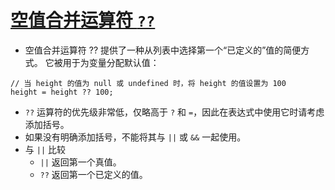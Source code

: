 # [空值合并运算符 `??`](https://zh.javascript.info/nullish-coalescing-operator)

- 空值合并运算符 ?? 提供了一种从列表中选择第一个“已定义的”值的简便方式。
  它被用于为变量分配默认值：

```
// 当 height 的值为 null 或 undefined 时，将 height 的值设置为 100
height = height ?? 100;
```

- `??` 运算符的优先级非常低，仅略高于 `?` 和 `=`，因此在表达式中使用它时请考虑添加括号。
- 如果没有明确添加括号，不能将其与 `||` 或 `&&` 一起使用。
- 与 `||` 比较
  - `||` 返回第一个真值。
  - `??` 返回第一个已定义的值。
